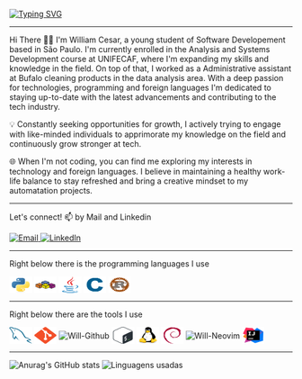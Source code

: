 <a href="https://git.io/typing-svg"><img src="https://readme-typing-svg.demolab.com?font=Fira+Code&pause=1000&color=52bafa&random=false&width=435&lines=debug.print(%22Hello+World%22);print(%22I'm+William%22);print!(%22%7B%7D%22%2C+%22A+young+student+of%22);printf(%22Software+Developement%22);System.out.print(%22based+in+SP+BR%22)" alt="Typing SVG" /></a>

<hr>

Hi There 👋🏼
I'm William Cesar, a young student of Software Developement based in São Paulo.
I'm currently enrolled in the Analysis and Systems Development course at UNIFECAF,
where I'm expanding my skills and knowledge in the field. On top of that, 
I worked as a Administrative assistant at Bufalo cleaning products in the data analysis area. 
With a deep passion for technologies, programming and foreign languages
I'm dedicated to staying up-to-date with the latest advancements and contributing to the tech industry.

💡 Constantly seeking opportunities for growth, 
I actively trying to engage with like-minded individuals to apprimorate my knowledge on the field
and continuously grow stronger at tech.

🌐 When I'm not coding, you can find me exploring my interests in technology and foreign languages. 
I believe in maintaining a healthy work-life balance to stay refreshed and bring a creative mindset
to my automatation projects.

<hr>

Let's connect! 📫 by Mail and Linkedin<br>

<div> 
  <a href="mailto:williamcscarvalho2025@pm.me" target="_blank">
    <img src="https://encrypted-tbn0.gstatic.com/images?q=tbn:ANd9GcQBhjb9jMA0vZYUcW8_l8msiAbEI-OY-FENyg&s" 
         width="40" height="40" alt="Email">
  </a>
  <a href="https://www.linkedin.com/in/william-cesar-7b7b89202/" target="_blank">
    <img src="https://t.ctcdn.com.br/ClbNm_AxWl6gDsKOKmnZXzmsIXI=/1080x1080/smart/i490027.jpeg" 
         width="40" height="40" alt="LinkedIn">
  </a> 
</div>

<hr>

Right below there is the programming languages I use
<div style="display: inline_block">
    <img align="center" alt="Will-Python" height="30" width="40" src="https://raw.githubusercontent.com/devicons/devicon/master/icons/python/python-original.svg">
    <img align="center" alt="Will-VBA" height="30" width="40" src="https://raw.githubusercontent.com/vscode-icons/vscode-icons/master/icons/file_type_vba.svg">
    <img align="center" alt="Will-Java" height="30" width="40" src="https://raw.githubusercontent.com/devicons/devicon/master/icons/java/java-original.svg">
    <img align="center" alt="Will-C" height="30" width="40" src="https://raw.githubusercontent.com/vscode-icons/vscode-icons/master/icons/file_type_c.svg">
    <img align="center" alt="Will-Rust" height="30" width="40" src="https://raw.githubusercontent.com/vscode-icons/vscode-icons/master/icons/file_type_rust.svg">
</div>

<hr>

Right below there are the tools I use
<div style="display: inline_block">
    <img align="center" alt="Will-MySQL" height="30" width="40" src="https://raw.githubusercontent.com/devicons/devicon/master/icons/mysql/mysql-original.svg">
    <img align="center" alt="Will-Git" height="30" width="40" src="https://raw.githubusercontent.com/devicons/devicon/master/icons/git/git-original.svg">
    <img align="center" alt="Will-Github" height="30" width="40" src="https://upload.wikimedia.org/wikipedia/commons/9/91/Octicons-mark-github.svg">
    <img align="center" alt="Will-Bash" height="30" width="40" src="https://raw.githubusercontent.com/devicons/devicon/master/icons/bash/bash-original.svg">
    <img align="center" alt="Will-Linux" height="30" width="40" src="https://raw.githubusercontent.com/devicons/devicon/master/icons/linux/linux-original.svg">
    <img align="center" alt="Will-KaliLinux" height="30" width="40" src="https://raw.githubusercontent.com/devicons/devicon/master/icons/debian/debian-original.svg">
    <img align="center" alt="Will-Neovim" height="30" width="40" src="https://upload.wikimedia.org/wikipedia/commons/3/3a/Neovim-mark.svg">
    <img align="center" alt="Will-IntelliJ" height="30" width="40" src="https://raw.githubusercontent.com/devicons/devicon/master/icons/intellij/intellij-original.svg">
</div>

<hr>

  ![Anurag's GitHub stats](https://github-readme-stats.vercel.app/api?username=will-csc\&rank_icon=github&theme=radical)
  ![Linguagens usadas](https://github-readme-stats.vercel.app/api/top-langs/?username=will-csc&layout=compact&langs_count=6&theme=radical)



